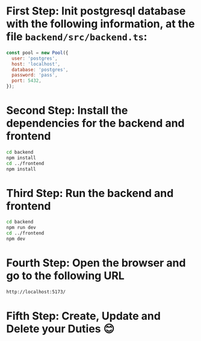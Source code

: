 # First Step: Init postgresql database with the following information, at the file `backend/src/backend.ts`:
```javascript
const pool = new Pool({
  user: 'postgres',
  host: 'localhost',
  database: 'postgres',
  password: 'pass',
  port: 5432,
});
```

# Second Step: Install the dependencies for the backend and frontend
```bash
cd backend
npm install
cd ../frontend
npm install
```

# Third Step: Run the backend and frontend
```bash
cd backend
npm run dev
cd ../frontend
npm dev
```

# Fourth Step: Open the browser and go to the following URL
```bash
http://localhost:5173/
```

# Fifth Step: Create, Update and Delete your Duties 😊
